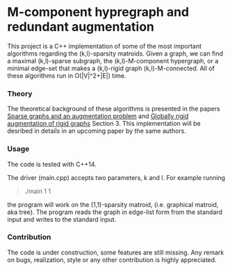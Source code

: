 # M-component hypregraph and redundant augmentation

This project is a C++ implementation of some of the most important algorithms regarding the (k,l)-sparsity matroids. Given a graph, we can find a maximal 
(k,l)-sparse subgraph, the (k,l)-M-component hypergraph, or a minimal edge-set that makes a (k,l)-rigid graph (k,l)-M-connected. All of these algorithms run in 
O(|V|^2+|E|) time. 

### Theory

The theoretical background of these algorithms is presented in the papers [Sparse graphs and an augmentation problem](https://link.springer.com/article/10.1007/s10107-021-01689-0) 
and [Globally rigid augmentation of rigid graphs](https://web.cs.elte.hu/egres/tr/egres-21-04.pdf) Section 3. This implementation will be desribed in details in an upcoming paper by the same authors.  

### Usage

The code is tested with C++14. 

The driver (main.cpp) accepts two parameters, k and l. For example running 

>./main 1 1 

the program will work on the (1,1)-sparsity matroid, (i.e. graphical matroid, aka tree). 
The program reads the graph in edge-list form from the standard input and writes to the standard input. 

### Contribution

The code is under construction, some features are still missing. Any remark on bugs, realization, style or any other contribution is highly appreciated. 

